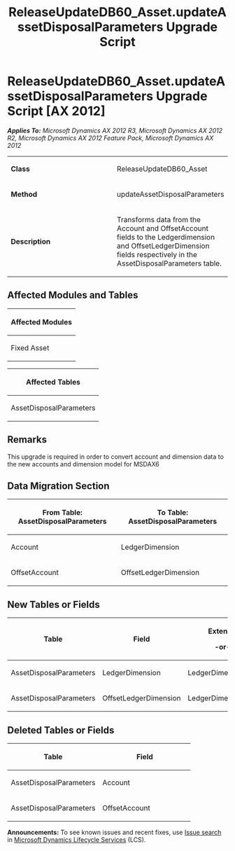 ﻿---
title: ReleaseUpdateDB60_Asset.updateAssetDisposalParameters Upgrade Script
TOCTitle: ReleaseUpdateDB60_Asset.updateAssetDisposalParameters Upgrade Script
ms:assetid: e536866d-901b-7a06-6908-b6f03ad784f5
ms:mtpsurl: https://msdn.microsoft.com/en-us/library/JJ737384(v=AX.60)
ms:contentKeyID: 49711825
ms.date: 05/18/2015
mtps_version: v=AX.60
---

# ReleaseUpdateDB60\_Asset.updateAssetDisposalParameters Upgrade Script [AX 2012]


_**Applies To:** Microsoft Dynamics AX 2012 R3, Microsoft Dynamics AX 2012 R2, Microsoft Dynamics AX 2012 Feature Pack, Microsoft Dynamics AX 2012_

<table>
<colgroup>
<col style="width: 50%" />
<col style="width: 50%" />
</colgroup>
<tbody>
<tr class="odd">
<td><p><strong>Class</strong></p></td>
<td><p>ReleaseUpdateDB60_Asset</p></td>
</tr>
<tr class="even">
<td><p><strong>Method</strong></p></td>
<td><p>updateAssetDisposalParameters</p></td>
</tr>
<tr class="odd">
<td><p><strong>Description</strong></p></td>
<td><p>Transforms data from the Account and OffsetAccount fields to the Ledgerdimension and OffsetLedgerDimension fields respectively in the AssetDisposalParameters table.</p></td>
</tr>
</tbody>
</table>


## Affected Modules and Tables

<table>
<colgroup>
<col style="width: 100%" />
</colgroup>
<thead>
<tr class="header">
<th><p>Affected Modules</p></th>
</tr>
</thead>
<tbody>
<tr class="odd">
<td><p>Fixed Asset</p></td>
</tr>
</tbody>
</table>


<table>
<colgroup>
<col style="width: 100%" />
</colgroup>
<thead>
<tr class="header">
<th><p>Affected Tables</p></th>
</tr>
</thead>
<tbody>
<tr class="odd">
<td><p>AssetDisposalParameters</p></td>
</tr>
</tbody>
</table>


## Remarks

This upgrade is required in order to convert account and dimension data to the new accounts and dimension model for MSDAX6

## Data Migration Section

<table>
<colgroup>
<col style="width: 50%" />
<col style="width: 50%" />
</colgroup>
<thead>
<tr class="header">
<th><p>From Table: AssetDisposalParameters</p></th>
<th><p>To Table: AssetDisposalParameters</p></th>
</tr>
</thead>
<tbody>
<tr class="odd">
<td><p>Account</p></td>
<td><p>LedgerDimension</p></td>
</tr>
<tr class="even">
<td><p>OffsetAccount</p></td>
<td><p>OffsetLedgerDimension</p></td>
</tr>
</tbody>
</table>


## New Tables or Fields

<table>
<colgroup>
<col style="width: 33%" />
<col style="width: 33%" />
<col style="width: 33%" />
</colgroup>
<thead>
<tr class="header">
<th><p>Table</p></th>
<th><p>Field</p></th>
<th><p>Extended Data Type</p>
<p>-or- Base Enum</p></th>
</tr>
</thead>
<tbody>
<tr class="odd">
<td><p>AssetDisposalParameters</p></td>
<td><p>LedgerDimension</p></td>
<td><p>LedgerDimensionDefaultAccount</p></td>
</tr>
<tr class="even">
<td><p>AssetDisposalParameters</p></td>
<td><p>OffsetLedgerDimension</p></td>
<td><p>LedgerDimensionDefaultAccount</p></td>
</tr>
</tbody>
</table>


## Deleted Tables or Fields

<table>
<colgroup>
<col style="width: 50%" />
<col style="width: 50%" />
</colgroup>
<thead>
<tr class="header">
<th><p>Table</p></th>
<th><p>Field</p></th>
</tr>
</thead>
<tbody>
<tr class="odd">
<td><p>AssetDisposalParameters</p></td>
<td><p>Account</p></td>
</tr>
<tr class="even">
<td><p>AssetDisposalParameters</p></td>
<td><p>OffsetAccount</p></td>
</tr>
</tbody>
</table>

  
**Announcements:** To see known issues and recent fixes, use [Issue search](http://go.microsoft.com/fwlink/?linkid=389258) in [Microsoft Dynamics Lifecycle Services](http://go.microsoft.com/fwlink/?linkid=306505) (LCS).

